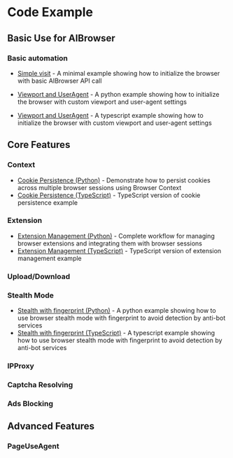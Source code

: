 # Code Example

## Basic Use for AIBrowser

### Basic automation

- [Simple visit](../../../python/docs/examples/browser/visit_aliyun.py) - A minimal example showing how to initialize the browser with basic AIBrowser API call

- [Viewport and UserAgent](../../../python/docs/examples/browser/browser_viewport.py) - A python example showing how to initialize the browser with custom viewport and user-agent settings
- [Viewport and UserAgent](../../../typescript/docs/examples/browser/browser-viewport.ts) - A typescript example showing how to initialize the browser with custom viewport and user-agent settings

## Core Features

### Context

- [Cookie Persistence (Python)](code-example/context-cookie-persistence.py) - Demonstrate how to persist cookies across multiple browser sessions using Browser Context
- [Cookie Persistence (TypeScript)](code-example/context-cookie-persistence.ts) - TypeScript version of cookie persistence example

### Extension

- [Extension Management (Python)](code-example/extension-management.py) - Complete workflow for managing browser extensions and integrating them with browser sessions
- [Extension Management (TypeScript)](code-example/extension-management.ts) - TypeScript version of extension management example

### Upload/Download

### Stealth Mode
- [Stealth with fingerprint (Python)](../../../python/docs/examples/browser/browser_stealth.py) - A python example showing how to use browser stealth mode with fingerprint to avoid detection by anti-bot services
- [Stealth with fingerprint (TypeScript)](../../../typescript/docs/examples/browser/browser-stealth.ts) - A typescript example showing how to use browser stealth mode with fingerprint to avoid detection by anti-bot services

### IPProxy

### Captcha Resolving

### Ads Blocking

## Advanced Features

### PageUseAgent